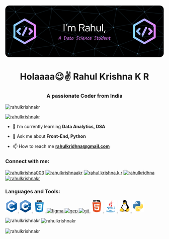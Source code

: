![Header](./github-header-image.png)

<h1 align="center">Holaaaa😉✌️ Rahul Krishna K R</h1>
<h3 align="center">A passionate Coder from India</h3>

<p align="left"> <img src="https://komarev.com/ghpvc/?username=rahulkrishnakr&label=Profile%20views&color=0e75b6&style=flat" alt="rahulkrishnakr" /> </p>

<p align="left"> <a href="https://github.com/ryo-ma/github-profile-trophy"><img src="https://github-profile-trophy.vercel.app/?username=rahulkrishnakr" alt="rahulkrishnakr" /></a> </p>

- 🌱 I’m currently learning **Data Analytics, DSA**

- 💬 Ask me about **Front-End, Python**

- 📫 How to reach me **rahulkridhna@gmail.com**

<h3 align="left">Connect with me:</h3>
<p align="left">
<a href="https://codepen.io/rahulkrishna003" target="blank"><img align="center" src="https://raw.githubusercontent.com/rahuldkjain/github-profile-readme-generator/master/src/images/icons/Social/codepen.svg" alt="rahulkrishna003" height="30" width="40" /></a>
<a href="https://linkedin.com/in/rahulkrishnaakr" target="blank"><img align="center" src="https://raw.githubusercontent.com/rahuldkjain/github-profile-readme-generator/master/src/images/icons/Social/linked-in-alt.svg" alt="rahulkrishnaakr" height="30" width="40" /></a>
<a href="https://instagram.com/rahul.krishna.k.r" target="blank"><img align="center" src="https://raw.githubusercontent.com/rahuldkjain/github-profile-readme-generator/master/src/images/icons/Social/instagram.svg" alt="rahul.krishna.k.r" height="30" width="40" /></a>
<a href="https://www.hackerrank.com/rahulkridhna" target="blank"><img align="center" src="https://raw.githubusercontent.com/rahuldkjain/github-profile-readme-generator/master/src/images/icons/Social/hackerrank.svg" alt="rahulkridhna" height="30" width="40" /></a>
<a href="https://www.leetcode.com/rahulkrishnakr" target="blank"><img align="center" src="https://raw.githubusercontent.com/rahuldkjain/github-profile-readme-generator/master/src/images/icons/Social/leet-code.svg" alt="rahulkrishnakr" height="30" width="40" /></a>
</p>

<h3 align="left">Languages and Tools:</h3>
<p align="left"> <a href="https://www.cprogramming.com/" target="_blank" rel="noreferrer"> <img src="https://raw.githubusercontent.com/devicons/devicon/master/icons/c/c-original.svg" alt="c" width="40" height="40"/> </a> <a href="https://www.w3schools.com/cpp/" target="_blank" rel="noreferrer"> <img src="https://raw.githubusercontent.com/devicons/devicon/master/icons/cplusplus/cplusplus-original.svg" alt="cplusplus" width="40" height="40"/> </a> <a href="https://www.w3schools.com/css/" target="_blank" rel="noreferrer"> <img src="https://raw.githubusercontent.com/devicons/devicon/master/icons/css3/css3-original-wordmark.svg" alt="css3" width="40" height="40"/> </a> <a href="https://www.figma.com/" target="_blank" rel="noreferrer"> <img src="https://www.vectorlogo.zone/logos/figma/figma-icon.svg" alt="figma" width="40" height="40"/> </a> <a href="https://cloud.google.com" target="_blank" rel="noreferrer"> <img src="https://www.vectorlogo.zone/logos/google_cloud/google_cloud-icon.svg" alt="gcp" width="40" height="40"/> </a> <a href="https://git-scm.com/" target="_blank" rel="noreferrer"> <img src="https://www.vectorlogo.zone/logos/git-scm/git-scm-icon.svg" alt="git" width="40" height="40"/> </a> <a href="https://www.w3.org/html/" target="_blank" rel="noreferrer"> <img src="https://raw.githubusercontent.com/devicons/devicon/master/icons/html5/html5-original-wordmark.svg" alt="html5" width="40" height="40"/> </a> <a href="https://www.java.com" target="_blank" rel="noreferrer"> <img src="https://raw.githubusercontent.com/devicons/devicon/master/icons/java/java-original.svg" alt="java" width="40" height="40"/> </a> <a href="https://www.linux.org/" target="_blank" rel="noreferrer"> <img src="https://raw.githubusercontent.com/devicons/devicon/master/icons/linux/linux-original.svg" alt="linux" width="40" height="40"/> </a> <a href="https://www.python.org" target="_blank" rel="noreferrer"> <img src="https://raw.githubusercontent.com/devicons/devicon/master/icons/python/python-original.svg" alt="python" width="40" height="40"/> </a> </p>

<p><img align="left" src="https://github-readme-stats.vercel.app/api/top-langs?username=rahulkrishnakr&show_icons=true&locale=en&layout=compact" alt="rahulkrishnakr" /></p>

<p>&nbsp;<img align="center" src="https://github-readme-stats.vercel.app/api?username=rahulkrishnakr&show_icons=true&locale=en" alt="rahulkrishnakr" /></p>

<p><img align="center" src="https://github-readme-streak-stats.herokuapp.com/?user=rahulkrishnakr&" alt="rahulkrishnakr" /></p>
